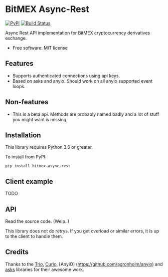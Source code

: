 # BitMEX Async-Rest


[![PyPI](https://img.shields.io/pypi/v/bitmex_async_rest.svg)](https://pypi.python.org/pypi/bitmex-async-rest)
[![Build Status](https://img.shields.io/travis/com/andersea/bitmex-async-rest.svg)](https://travis-ci.com/andersea/bitmex-async-rest)

Async Rest API implementation for BitMEX cryptocurrency derivatives exchange.

* Free software: MIT license

## Features

* Supports authenticated connections using api keys.
* Based on asks and anyio. Should work on all anyio supported event loops.

## Non-features

* This is a beta api. Methods are probably named badly and a lot of stuff you might want is missing.

## Installation

This library requires Python 3.6 or greater. 

To install from PyPI:

    pip install bitmex-async-rest

## Client example

TODO

## API

Read the source code. (Welp..)

This library does not do retrys. If you get overload or similar errors, it is up to the client to handle them.

## Credits

Thanks to the [Trio](https://github.com/python-trio/trio), [Curio](https://github.com/dabeaz/curio), [AnyIO] (https://github.com/agronholm/anyio) and [asks](https://github.com/theelous3/asks) libraries for their awesome work.
